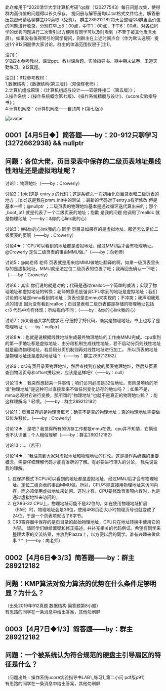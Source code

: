 此仓库用于“2020清华大学计算机考研”qq群（120277543）每日问题收集，使得群内高价值的问题得以长久保存。
提问册与解答册均以.txt格式文件给出。解答册压包密码请私聊群主QQ索取（免费）。
群主289212182每天会整理QQ群里高价值的问题进行收录，分别在早上8：00点，中午1：00点，下午6：00点，对各位同学的优秀问题进行二次索引以方便所有同学可以及时看到（不至于被其他发言水屏）。如果没有值得索引的同学提问，则群主在上述时间点会（作为默认选项）提出1个912问题供大家讨论。群主的体温范围仅限于[注1]。


注[1]：  
912四本参考教材、课堂ppt、教材课后题、实验指导书、期中期末试卷、王道天勤练习、912真题。

注[2]：912参考教材：  
1.数据结构：《数据结构(第三版)》（邓俊辉老师）；  
2.计算机组成原理：《计算机组成与设计——软硬件接口（第五版）》；  
3.操作系统：《操作系统概念第七版》、《操作系统精髓与设计》、《ucore实验指导书》；  
4.计算机网络：《计算机网络——自顶向下(第七版)》  


![avatar](https://ss0.bdstatic.com/70cFvHSh_Q1YnxGkpoWK1HF6hhy/it/u=347139529,1934829869&fm=200&gp=0.jpg)

## 0001【4月5日◆】简答题——by：20-912只聊学习(3272662938) && nullptr
## 问题：各位大佬，页目录表中保存的二级页表地址是线性地址还是虚拟地址呢？

讨论1：物理地址（——by：Crowerly）

讨论2：[pic]这是 entry.s 的代码；这是系统头一次初始化页目录表和二级页表的地方；[pic]这是我在pmm_init中的测试 ；最新的代码对于entry.s有所修改 但是基本一样；@nullptr ；二级页表的物理地址基本是通过循环迭代算出来的；那个_boot_pt1 就是代表了一个二级页表的地址；抱歉 是我的问题 他调用了realloc 就是物理地址（——by：&你的心link我的心）

讨论3：@&你的心link我的心  同学 页目录如果存的是虚拟地址，那还怎么定位二级页表的页啊（——by：Crowerly）

讨论4★：“CPU可以看到的地址都是虚拟地址，经过MMU后才会有物理地址。@Crowerly 定位二级页表的事由MMU做。”（——by：向老师）

讨论5：@向老师 老师 页表就是用来给MMU做地址翻译的啊，如果一级页表里头存的是虚拟地址，MMU就无法定位二级页表的位置了吧；我再回去确认一下吧；（——by：Crowerly）

讨论6：其实 你们说的就是对的；代码是通过realloc一个简单的减法；实现了物理地址和虚拟地址的转换；老师的意思是强调CPU拿到的地址是虚拟地址；我们讨论的地址是mmu看到的地址；页表也是由mmu来实现的；不冲突；我声明我观点的错误 因为没有看到realloc；页目录表和二级页表都是存储的物理地址包括cr3 代码中均有体现；所站视角不同；（——by：&你的心link我的心）

讨论7：@某普通大学的数学汪  仔细捋了捋代码，确实是物理地址，书上也写了是物理地址（——by：nullptr）

讨论8★：也就是说根据线性地址生成最终物理地址的工作由MMU完成。cpu拿到的第一手地址都是虚拟地址，由分段机制生成线性地址，若不启动分页则线性地址就是最终物理地址，若启用分页机制则再对线性地址进行加工。 所以页表的地址是物理地址还是虚拟地址哇？（——by：群主289212182）

讨论9：cr3有页目录表物理地址，然后查找到存放的页表物理地址，然后从页表查到物理页号和offset拼起来，应该是这样吧?（——by：null）

讨论10★：我突然想起来一件事情；咱们访问必须是32位地址。页目录项给的所谓"物理地址"是这种可以直接拿来不做任何变化访存的地址吗？；如果不是，mmu必须对它进行变换，那所谓的"物理地址"也就不是真正的物理地址鸭？；能这样理解吗？轻喷。（——by：群主289212182）



讨论11：页目录存的是物理页框号；确实不是真的物理地址；真的物理地址需要做12位左移位。（——by：Crowerly）

讨论12★：是吧？我觉得所有的访存工作都是mmu在做，cpu并不知情，它俩谁也不认识谁；个人粗俗理解（——by：群主289212182）

讨论13：...（若干）

讨论14★：“我注意到大家对虚拟地址和物理地址的讨论。这是操作系统课的重要概念，需要仔细理解代码才能有准确的了解。有必要进行深入的讨论。
我先说说我的理解。
1. 在保护模式下CPU可以看到的地址都是虚拟地址，经过MMU后才会有物理地址。定位二级页表的事由MMU做。所以，CPU不能直接用物理地址来访问内存，而必须使用虚拟地址来访问。这时才有，CPU要修改页表项内容时，也是通过虚拟地址来访问的。
2. 在X86-32 CPU上，物理地址可能不是32位的。如在使用物理地址扩展（PAE）时，物理地址会是36位，使用4KB页面大小时物理页号也就变成了24位，于是一个页表项就占了8字节。
3. CR3寄存器中保存的是页目录的起始物理地址，CPU只在地址转换中使用它的内容。
请同学们继续置疑和修正描述，并补充相关的代码例证。希望有同学来整理大家的交流结果，并放到Piazza上，以方便以后的同学。谁有兴趣来做此事？”（——by：向老师）




## 0002【4月6日◆3/3】简答题——by：群主289212182
## 问题：KMP算法对蛮力算法的优势在什么条件足够明显？为什么？

（出处2019年912真题 数据结构 简答题第8小题）  
有思路的同学在一条消息中给出答案，其他勿刷屏




## 0003【4月7日◆1/3】简答题——by：群主289212182
## 问题：一个被系统认为符合规范的硬盘主引导扇区的特征是什么？

（问题出处：操作系统ucore实验指导书LAB1_练习1_第二小问  pdf版p91）  
有思路的同学在一条消息中给出答案，其他勿刷屏
